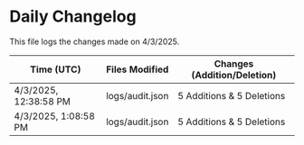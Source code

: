 # Daily Changelog

This file logs the changes made on 4/3/2025.

| Time (UTC)             | Files Modified                    | Changes (Addition/Deletion) |
|------------------------|-----------------------------------|-----------------------------|
| 4/3/2025, 12:38:58 PM | logs/audit.json | 5 Additions & 5 Deletions |
| 4/3/2025, 1:08:58 PM | logs/audit.json | 5 Additions & 5 Deletions|
